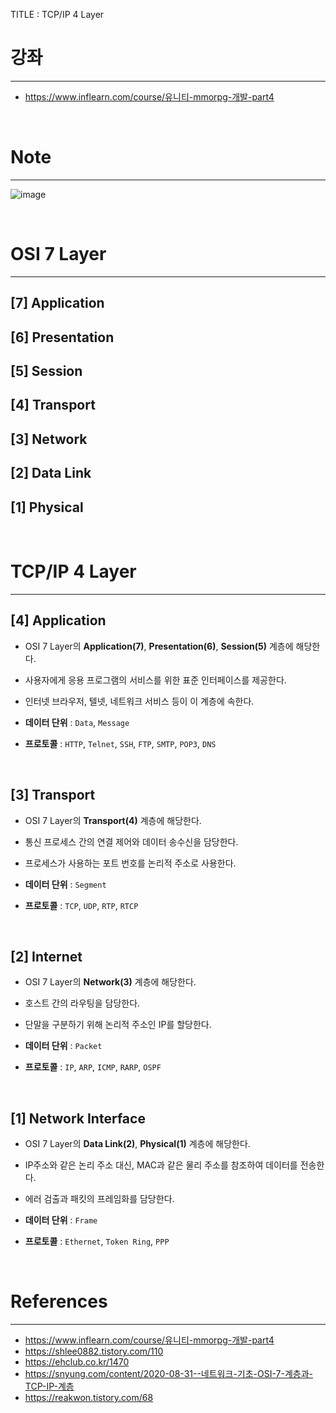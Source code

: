 TITLE : TCP/IP 4 Layer

# 강좌
---
- <https://www.inflearn.com/course/유니티-mmorpg-개발-part4>

<br>

# Note
---

![image](https://user-images.githubusercontent.com/42164422/125401703-76d00d00-e3ee-11eb-8c47-913b113b2856.png)

<br>

# OSI 7 Layer
---

## **[7] Application**

## **[6] Presentation**

## **[5] Session**

## **[4] Transport**

## **[3] Network**

## **[2] Data Link**

## **[1] Physical**

<br>

# TCP/IP 4 Layer
---

## **[4] Application**
- OSI 7 Layer의 **Application(7)**, **Presentation(6)**, **Session(5)** 계층에 해당한다.
- 사용자에게 응용 프로그램의 서비스를 위한 표준 인터페이스를 제공한다.
- 인터넷 브라우저, 텔넷, 네트워크 서비스 등이 이 계층에 속한다.

- **데이터 단위** : `Data`, `Message`
- **프로토콜** : `HTTP`, `Telnet`, `SSH`, `FTP`, `SMTP`, `POP3`, `DNS`

<br>

## **[3] Transport**
- OSI 7 Layer의 **Transport(4)** 계층에 해당한다.
- 통신 프로세스 간의 연결 제어와 데이터 송수신을 담당한다.
- 프로세스가 사용하는 포트 번호를 논리적 주소로 사용한다.

- **데이터 단위** : `Segment`
- **프로토콜** : `TCP`, `UDP`, `RTP`, `RTCP`

<br>


## **[2] Internet**
- OSI 7 Layer의 **Network(3)** 계층에 해당한다.
- 호스트 간의 라우팅을 담당한다.
- 단말을 구분하기 위해 논리적 주소인 IP를 할당한다.

- **데이터 단위** : `Packet`
- **프로토콜** : `IP`, `ARP`, `ICMP`, `RARP`, `OSPF`

<br>


## **[1] Network Interface**
- OSI 7 Layer의 **Data Link(2)**, **Physical(1)** 계층에 해당한다.
- IP주소와 같은 논리 주소 대신, MAC과 같은 물리 주소를 참조하여 데이터를 전송한다.
- 에러 검출과 패킷의 프레임화를 담당한다.

- **데이터 단위** : `Frame`
- **프로토콜** : `Ethernet`, `Token Ring`, `PPP`

<br>




# References
---
- <https://www.inflearn.com/course/유니티-mmorpg-개발-part4>
- <https://shlee0882.tistory.com/110>
- <https://ehclub.co.kr/1470>
- <https://snyung.com/content/2020-08-31--네트워크-기초-OSI-7-계층과-TCP-IP-계층>
- <https://reakwon.tistory.com/68>






